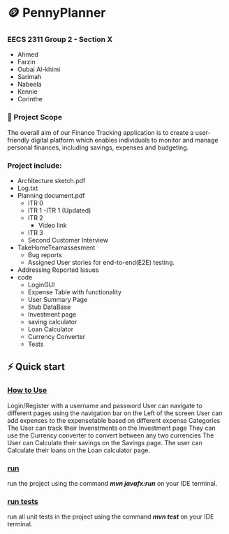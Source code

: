# 🪙 PennyPlanner
### EECS 2311 Group 2 - Section X
- Ahmed
- Farzin
- Oubai Al-khimi
- Sarimah
- Nabeela
- Kennie
- Corinthe

### 🔎 Project Scope 
The overall aim of our Finance Tracking application is to create a user-friendly digital platform which enables individuals to monitor and manage personal finances, including savings, expenses and budgeting.

### Project include:
- Architecture sketch.pdf
- Log.txt
- Planning document.pdf
  - ITR 0
  - ITR 1
  	-ITR 1 (Updated) 
  - ITR 2
  	- Video link
  - ITR 3
   - Second Customer Interview
- TakeHomeTeamassesment
  - Bug reports
  - Assigned User stories for end-to-end(E2E) testing.
- Addressing Reported Issues 
- code
  - LoginGUI
  - Expense Table with functionality
  - User Summary Page
  - Stub DataBase
  - Investment page
  - saving calculator
  - Loan Calculator
  - Currency Converter
  - Tests

## ⚡️ Quick start
### <ins>How to Use</ins>
Login/Register with a username and password
User can navigate to different pages using the navigation bar on the Left of the screen
User can add expenses to the expensetable based on different expense Categories
The User can track their Invenstments on the Investment page
They can use the Currency converter to convert between any two currencies
The User can Calculate their savings on the Savings page.
The user can Calculate their loans on the Loan calculator page.
### <ins>run</ins>
run the project using the command _**mvn javafx:run**_ on your IDE terminal.

### <ins>run tests</ins>
run all unit tests in the project using the command _**mvn test**_ on your IDE terminal.

